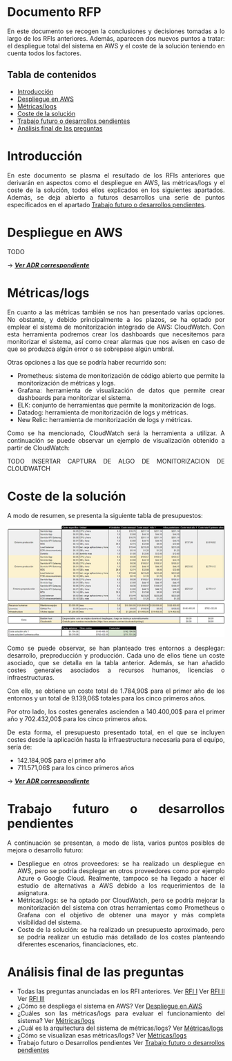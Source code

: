 # Documento RFP

<div style="text-align: justify!important">

En este documento se recogen la conclusiones y decisiones tomadas a lo largo de los RFIs anteriores.
Además, aparecen dos nuevos puntos a tratar: el despliegue total del sistema en AWS y el coste de la solución teniendo en cuenta todos los factores.
</div>
    
## Tabla de contenidos

<!-- TOC -->
* [Introducción](#introducción)
* [Despliegue en AWS](#despliegue-en-aws)
* [Métricas/logs](#métricaslogs)
* [Coste de la solución](#coste-de-la-solución)
* [Trabajo futuro o desarrollos pendientes](#trabajo-futuro-o-desarrollos-pendientes)
* [Análisis final de las preguntas](#análisis-final-de-las-preguntas)
<!-- TOC -->

# Introducción

<div style="text-align: justify">

En este documento se plasma el resultado de los RFIs anteriores que derivarán en aspectos como el despliegue en AWS, las métricas/logs y el coste de la solución, todos ellos explicados en los siguientes apartados.
Además, se deja abierto a futuros desarrollos una serie de puntos especificados en el apartado [Trabajo futuro o desarrollos pendientes](#trabajo-futuro-o-desarrollos-pendientes).

# Despliegue en AWS
<div style="text-align: justify">
    
TODO
</div>

→ ***[Ver ADR correspondiente](../ADRs/Infrastructure/Deployment.md)***

# Métricas/logs
<div style="text-align: justify">
  
En cuanto a las métricas también se nos han presentado varias opciones. No obstante, y debido principalmente a los plazos, se ha optado por emplear el sistema de monitorización integrado de AWS: CloudWatch.
Con esta herramienta podremos crear los dashboards que necesitemos para monitorizar el sistema, así como crear alarmas que nos avisen en caso de que se produzca algún error o se sobrepase algún umbral.

Otras opciones a las que se podría haber recurrido son:
- Prometheus: sistema de monitorización de código abierto que permite la monitorización de métricas y logs.
- Grafana: herramienta de visualización de datos que permite crear dashboards para monitorizar el sistema.
- ELK: conjunto de herramientas que permite la monitorización de logs.
- Datadog: herramienta de monitorización de logs y métricas.
- New Relic: herramienta de monitorización de logs y métricas.

Como se ha mencionado, CloudWatch será la herramienta a utilizar. A continuación se puede observar un ejemplo de visualización obtenido a partir de CloudWatch:

TODO INSERTAR CAPTURA DE ALGO DE MONITORIZACION DE CLOUDWATCH
</div>

# Coste de la solución
<div style="text-align: justify">

A modo de resumen, se presenta la siguiente tabla de presupuestos:

![Presupuesto solución](../img/presupuesto.jpg)

Como se puede observar, se han planteado tres entornos a desplegar: desarrollo, preproducción y producción. Cada uno de ellos tiene un coste asociado, que se detalla en la tabla anterior. Además, se han añadido costes generales asociados a recursos humanos, licencias o infraestructuras.

Con ello, se obtiene un coste total de 1.784,90\$ para el primer año de los entornos y un total de 9.139,06\$ totales para los cinco primeros años.

Por otro lado, los costes generales ascienden a 140.400,00\$ para el primer año y 702.432,00\$ para los cinco primeros años.

De esta forma, el presupuesto presentado total, en el que se incluyen costes desde la aplicación hasta la infraestructura necesaria para el equipo, sería de:
* 142.184,90\$ para el primer año
* 711.571,06\$ para los cinco primeros años

→ ***[Ver ADR correspondiente](../ADRs/Infrastructure/Deployment.md#presupuesto)***
</div>

# Trabajo futuro o desarrollos pendientes
<div style="text-align: justify">
  
A continuación se presentan, a modo de lista, varios puntos posibles de mejora o desarrollo futuro:
- Despliegue en otros proveedores: se ha realizado un despliegue en AWS, pero se podría desplegar en otros proveedores como por ejemplo Azure o Google Cloud. Realmente, tampoco se ha llegado a hacer el estudio de alternativas a AWS debido a los requerimientos de la asignatura.
- Métricas/logs: se ha optado por CloudWatch, pero se podría mejorar la monitorización del sistema con otras herramientas como Prometheus o Grafana con el objetivo de obtener una mayor y más completa visibilidad del sistema.
- Coste de la solución: se ha realizado un presupuesto aproximado, pero se podría realizar un estudio más detallado de los costes planteando diferentes escenarios, financiaciones, etc.

</div>

# Análisis final de las preguntas
- Todas las preguntas anunciadas en los RFI anteriores.
Ver [RFI I](RFI%20I.md)
Ver [RFI II](RFI%20II.md)
Ver [RFI III](RFI%20III.md)
- ¿Cómo se despliega el sistema en AWS?
Ver [Despliegue en AWS](#despliegue-en-aws)
- ¿Cuáles son las métricas/logs para evaluar el funcionamiento del sistema?
Ver [Métricas/logs](#métricaslogs)
- ¿Cuál es la arquitectura del sistema de métricas/logs?
Ver [Métricas/logs](#métricaslogs)
- ¿Cómo se visualizan esas métricas/logs?
Ver [Métricas/logs](#métricaslogs)
- Trabajo futuro o Desarrollos pendientes
Ver [Trabajo futuro o desarrollos pendientes](#trabajo-futuro-o-desarrollos-pendientes)
